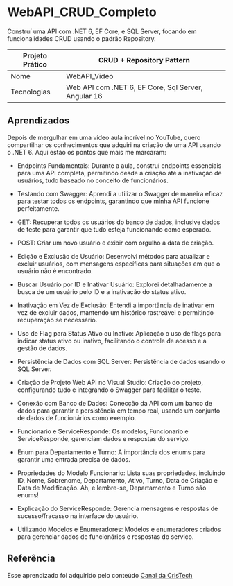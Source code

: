# WebAPI_CRUD_Completo
Construí uma API com .NET 6, EF Core, e SQL Server, focando em funcionalidades CRUD usando o padrão Repository.

|  Projeto Prático | CRUD + Repository Pattern  |
| -------------  | --- |
| Nome        | WebAPI_Video
| Tecnologias |Web API com .NET 6, EF Core, Sql Server, Angular 16



## Aprendizados

Depois de mergulhar em uma vídeo aula incrível no YouTube, quero compartilhar os conhecimentos que adquiri na criação de uma API usando o .NET 6.
Aqui estão os pontos que mais me marcaram:

- Endpoints Fundamentais: Durante a aula, construí endpoints essenciais para uma API completa, permitindo desde a criação até a inativação de usuários, tudo baseado no conceito de funcionários.

- Testando com Swagger: Aprendi a utilizar o Swagger de maneira eficaz para testar todos os endpoints, garantindo que minha API funcione perfeitamente.

- GET: Recuperar todos os usuários do banco de dados, inclusive dados de teste para garantir que tudo esteja funcionando como esperado.

- POST: Criar um novo usuário e exibir com orgulho a data de criação.

- Edição e Exclusão de Usuário: Desenvolvi métodos para atualizar e excluir usuários, com mensagens específicas para situações em que o usuário não é encontrado.

- Buscar Usuário por ID e Inativar Usuário: Explorei detalhadamente a busca de um usuário pelo ID e a inativação do status ativo.

- Inativação em Vez de Exclusão: Entendi a importância de inativar em vez de excluir dados, mantendo um histórico rastreável e permitindo recuperação se necessário.

- Uso de Flag para Status Ativo ou Inativo: Aplicação o uso de flags para indicar status ativo ou inativo, facilitando o controle de acesso e a gestão de dados.

- Persistência de Dados com SQL Server: Persistência de dados usando o SQL Server.

- Criação de Projeto Web API no Visual Studio: Criação do projeto, configurando tudo e integrando o Swagger para facilitar o teste.

- Conexão com Banco de Dados: Conecção da API com um banco de dados para garantir a persistência em tempo real, usando um conjunto de dados de funcionários como exemplo.

- Funcionario e ServiceResponde: Os modelos, Funcionario e ServiceResponde, gerenciam dados e respostas do serviço.

- Enum para Departamento e Turno: A importância dos enums para garantir uma entrada precisa de dados.

- Propriedades do Modelo Funcionario: Lista suas propriedades, incluindo ID, Nome, Sobrenome, Departamento, Ativo, Turno, Data de Criação e Data de Modificação. Ah, e lembre-se, Departamento e Turno são enums!

- Explicação do ServiceResponde: Gerencia mensagens e respostas de sucesso/fracasso na interface do usuário.

- Utilizando Modelos e Enumeradores: Modelos e enumeradores criados para gerenciar dados de funcionários e respostas do serviço.

## Referência
Esse aprendizado foi adquirido pelo conteúdo [ Canal da CrisTech](https://www.youtube.com/watch?v=AqmghDyWCLU&t=1511) 
 

